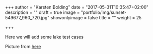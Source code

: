 +++
author = "Karsten Bolding"
date = "2017-05-31T10:35:47+02:00"
description = ""
draft = true
image = "portfolio/img/sunset-549677_960_720.jpg"
showonlyimage = false
title = ""
weight = 25

+++

Here we will add some lake test cases

Picture from [here](https://pixabay.com/en/sunset-lake-water-reflection-clouds-549677/)

<!--more-->


